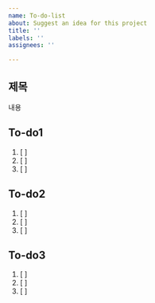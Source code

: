 ```yaml
---
name: To-do-list
about: Suggest an idea for this project
title: ''
labels: ''
assignees: ''

---
```


## 제목
내용

## To-do1
1. [ ] 
2. [ ] 
3. [ ] 

## To-do2
1. [ ] 
2. [ ] 
3. [ ] 

## To-do3
1. [ ] 
2. [ ] 
3. [ ]
